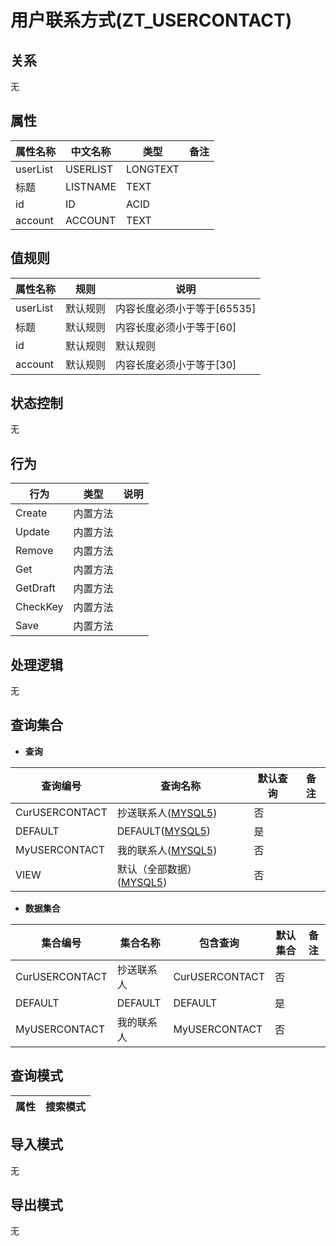 # 用户联系方式(ZT_USERCONTACT)

  

## 关系
无

## 属性

| 属性名称        |    中文名称    | 类型     |  备注  |
| --------   |------------| -----   |  -------- | 
|userList|USERLIST|LONGTEXT|&nbsp;|
|标题|LISTNAME|TEXT|&nbsp;|
|id|ID|ACID|&nbsp;|
|account|ACCOUNT|TEXT|&nbsp;|

## 值规则
| 属性名称    | 规则    |  说明  |
| --------   |------------| ----- | 
|userList|默认规则|内容长度必须小于等于[65535]|
|标题|默认规则|内容长度必须小于等于[60]|
|id|默认规则|默认规则|
|account|默认规则|内容长度必须小于等于[30]|

## 状态控制

无


## 行为
| 行为    | 类型    |  说明  |
| --------   |------------| ----- | 
|Create|内置方法|&nbsp;|
|Update|内置方法|&nbsp;|
|Remove|内置方法|&nbsp;|
|Get|内置方法|&nbsp;|
|GetDraft|内置方法|&nbsp;|
|CheckKey|内置方法|&nbsp;|
|Save|内置方法|&nbsp;|

## 处理逻辑
无

## 查询集合

* **查询**

| 查询编号 | 查询名称       | 默认查询 |   备注|
| --------  | --------   | --------   | ----- |
|CurUSERCONTACT|抄送联系人([MYSQL5](../../appendix/query_MYSQL5.md#UserContact_CurUSERCONTACT))|否|&nbsp;|
|DEFAULT|DEFAULT([MYSQL5](../../appendix/query_MYSQL5.md#UserContact_Default))|是|&nbsp;|
|MyUSERCONTACT|我的联系人([MYSQL5](../../appendix/query_MYSQL5.md#UserContact_MyUSERCONTACT))|否|&nbsp;|
|VIEW|默认（全部数据）([MYSQL5](../../appendix/query_MYSQL5.md#UserContact_View))|否|&nbsp;|

* **数据集合**

| 集合编号 | 集合名称   |  包含查询  | 默认集合 |   备注|
| --------  | --------   | -------- | --------   | ----- |
|CurUSERCONTACT|抄送联系人|CurUSERCONTACT|否|&nbsp;|
|DEFAULT|DEFAULT|DEFAULT|是|&nbsp;|
|MyUSERCONTACT|我的联系人|MyUSERCONTACT|否|&nbsp;|

## 查询模式
| 属性      |    搜索模式     |
| --------   |------------|

## 导入模式
无


## 导出模式
无

